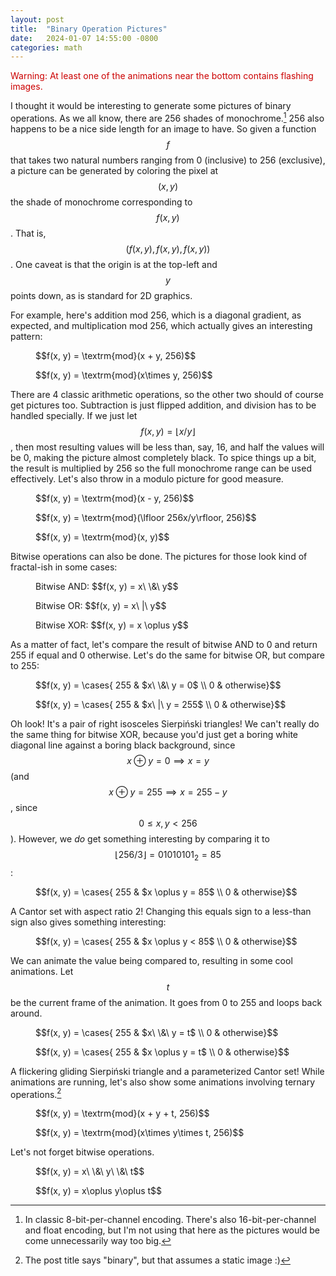 ```yaml
---
layout: post
title:  "Binary Operation Pictures"
date:   2024-01-07 14:55:00 -0800
categories: math
---
```

<div style="color: #c00;">Warning: At least one of the animations near the bottom contains flashing images.</div>

I thought it would be interesting to generate some pictures of binary operations. As we all know, there are 256 shades of monochrome.[^1] 256 also happens to be a nice side length for an image to have. So given a function $$f$$ that takes two natural numbers ranging from 0 (inclusive) to 256 (exclusive), a picture can be generated by coloring the pixel at $$(x, y)$$ the shade of monochrome corresponding to $$f(x, y)$$. That is, $$(f(x, y), f(x, y), f(x, y))$$. One caveat is that the origin is at the top-left and $$y$$ points down, as is standard for 2D graphics.

For example, here's addition mod 256, which is a diagonal gradient, as expected, and multiplication mod 256, which actually gives an interesting pattern:

<div class="figrow">
    <figure>
        <!--img src="/assets/posts/binary-operation-pictures/addition.png"/-->
        <canvas width="256" height="256" fn="return (x + y) % 256u;"></canvas>
        <figcaption>$$f(x, y) = \textrm{mod}(x + y, 256)$$</figcaption>
    </figure>
    <figure>
        <canvas width="256" height="256" fn="return (x * y) % 256u;"></canvas>
        <figcaption>$$f(x, y) = \textrm{mod}(x\times y, 256)$$</figcaption>
    </figure>
</div>

There are 4 classic arithmetic operations, so the other two should of course get pictures too. Subtraction is just flipped addition, and division has to be handled specially. If we just let $$f(x, y) = \lfloor x/y\rfloor$$, then most resulting values will be less than, say, 16, and half the values will be 0, making the picture almost completely black. To spice things up a bit, the result is multiplied by 256 so the full monochrome range can be used effectively. Let's also throw in a modulo picture for good measure.

<div class="figrow">
    <figure>
        <canvas width="256" height="256" fn="return (x - y) % 256u;"></canvas>
        <figcaption>$$f(x, y) = \textrm{mod}(x - y, 256)$$</figcaption>
    </figure>
    <figure>
        <canvas width="256" height="256" fn="return y == 0u ? 0u : (256u * x / y) % 256u;"></canvas>
        <figcaption>$$f(x, y) = \textrm{mod}(\lfloor 256x/y\rfloor, 256)$$</figcaption>
    </figure>
    <figure>
        <canvas width="256" height="256" fn="return y == 0u ? 0u : (x % y);"></canvas>
        <figcaption>$$f(x, y) = \textrm{mod}(x, y)$$</figcaption>
    </figure>
</div>

Bitwise operations can also be done. The pictures for those look kind of fractal-ish in some cases:

<div class="figrow">
    <figure>
        <canvas width="256" height="256" fn="return x & y;"></canvas>
        <figcaption>Bitwise AND: $$f(x, y) = x\ \&\ y$$</figcaption>
    </figure>
    <figure>
        <canvas width="256" height="256" fn="return x | y;"></canvas>
        <figcaption>Bitwise OR: $$f(x, y) = x\ |\ y$$</figcaption>
    </figure>
    <figure>
        <canvas width="256" height="256" fn="return x ^ y;"></canvas>
        <figcaption>Bitwise XOR: $$f(x, y) = x \oplus y$$</figcaption>
    </figure>
</div>

As a matter of fact, let's compare the result of bitwise AND to 0 and return 255 if equal and 0 otherwise. Let's do the same for bitwise OR, but compare to 255:

<div class="figrow">
    <figure>
        <canvas width="256" height="256" fn="return (x & y) == 0u ? 255u : 0u;"></canvas>
        <figcaption>$$f(x, y) = \cases{ 255 & $x\ \&\ y = 0$ \\ 0 & otherwise}$$</figcaption>
    </figure>
    <figure>
        <canvas width="256" height="256" fn="return (x | y) == 255u ? 255u : 0u;"></canvas>
        <figcaption>$$f(x, y) = \cases{ 255 & $x\ |\ y = 255$ \\ 0 & otherwise}$$</figcaption>
    </figure>
</div>

Oh look! It's a pair of right isosceles Sierpiński triangles! We can't really do the same thing for bitwise XOR, because you'd just get a boring white diagonal line against a boring black background, since $$x\oplus y = 0\implies x = y$$ (and $$x\oplus y = 255\implies x = 255 - y$$, since $$0\le x, y < 256$$). However, we *do* get something interesting by comparing it to $$\lfloor 256/3\rfloor = 01010101_2 = 85$$:

<div class="figrow">
    <figure>
        <canvas width="256" height="256" fn="return (x ^ y) == 85u ? 255u : 0u;"></canvas>
        <figcaption>$$f(x, y) = \cases{ 255 & $x \oplus y = 85$ \\ 0 & otherwise}$$</figcaption>
    </figure>
</div>

A Cantor set with aspect ratio 2! Changing this equals sign to a less-than sign also gives something interesting:

<div class="figrow">
    <figure>
        <canvas width="256" height="256" fn="return (x ^ y) < 85u ? 255u : 0u;"></canvas>
        <figcaption>$$f(x, y) = \cases{ 255 & $x \oplus y < 85$ \\ 0 & otherwise}$$</figcaption>
    </figure>
</div>

We can animate the value being compared to, resulting in some cool animations. Let $$t$$ be the current frame of the animation. It goes from 0 to 255 and loops back around.

<div class="figrow">
    <figure>
        <canvas width="256" height="256" animate fn="return (x & y) == t ? 255u : 0u;"></canvas>
        <figcaption>$$f(x, y) = \cases{ 255 & $x\ \&\ y = t$ \\ 0 & otherwise}$$</figcaption>
    </figure>
    <figure>
        <canvas width="256" height="256" animate fn="return (x ^ y) == t ? 255u : 0u;"></canvas>
        <figcaption>$$f(x, y) = \cases{ 255 & $x \oplus y = t$ \\ 0 & otherwise}$$</figcaption>
    </figure>
</div>

A flickering gliding Sierpiński triangle and a parameterized Cantor set! While animations are running, let's also show some animations involving ternary operations.[^2]

<div class="figrow">
    <figure>
        <canvas width="256" height="256" animate fn="return (x + y + t) % 256u;"></canvas>
        <figcaption>$$f(x, y) = \textrm{mod}(x + y + t, 256)$$</figcaption>
    </figure>
    <figure>
        <canvas width="256" height="256" animate fn="return (x * y * t) % 256u;"></canvas>
        <figcaption>$$f(x, y) = \textrm{mod}(x\times y\times t, 256)$$</figcaption>
    </figure>
</div>

Let's not forget bitwise operations.

<div class="figrow">
    <figure>
        <canvas width="256" height="256" animate fn="return x & y & t;"></canvas>
        <figcaption>$$f(x, y) = x\ \&\ y\ \&\ t$$</figcaption>
    </figure>
    <figure>
        <canvas width="256" height="256" animate fn="return x ^ y ^ t;"></canvas>
        <figcaption>$$f(x, y) = x\oplus y\oplus t$$</figcaption>
    </figure>
</div>

[^1]: In classic 8-bit-per-channel encoding. There's also 16-bit-per-channel and float encoding, but I'm not using that here as the pictures would be come unnecessarily way too big.

[^2]: The post title says "binary", but that assumes a static image :)

<script type="module" src="{{ '/assets/posts/binary-operation-pictures/render.js' | relative_url }}"></script>
